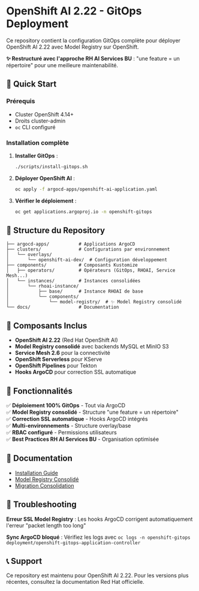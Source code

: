 # OpenShift AI 2.22 - GitOps Deployment

Ce repository contient la configuration GitOps complète pour déployer OpenShift AI 2.22 avec Model Registry sur OpenShift.

**✨ Restructuré avec l'approche RH AI Services BU** : "une feature = un répertoire" pour une meilleure maintenabilité.

## 🚀 Quick Start

### Prérequis
- Cluster OpenShift 4.14+
- Droits cluster-admin
- `oc` CLI configuré

### Installation complète

1. **Installer GitOps** :
   ```bash
   ./scripts/install-gitops.sh
   ```

2. **Déployer OpenShift AI** :
   ```bash
   oc apply -f argocd-apps/openshift-ai-application.yaml
   ```

3. **Vérifier le déploiement** :
   ```bash
   oc get applications.argoproj.io -n openshift-gitops
   ```

## 📁 Structure du Repository

```
├── argocd-apps/           # Applications ArgoCD
├── clusters/              # Configurations par environnement
│   └── overlays/
│       └── openshift-ai-dev/  # Configuration développement
├── components/            # Composants Kustomize
│   ├── operators/         # Opérateurs (GitOps, RHOAI, Service Mesh...)
│   └── instances/         # Instances consolidées
│       └── rhoai-instance/
│           ├── base/      # Instance RHOAI de base
│           └── components/
│               └── model-registry/  # ✨ Model Registry consolidé
└── docs/                  # Documentation
```

## 🔧 Composants Inclus

- **OpenShift AI 2.22** (Red Hat OpenShift AI)
- **Model Registry consolidé** avec backends MySQL et MinIO S3
- **Service Mesh 2.6** pour la connectivité  
- **OpenShift Serverless** pour KServe
- **OpenShift Pipelines** pour Tekton
- **Hooks ArgoCD** pour correction SSL automatique

## 🎯 Fonctionnalités

✅ **Déploiement 100% GitOps** - Tout via ArgoCD  
✅ **Model Registry consolidé** - Structure "une feature = un répertoire"  
✅ **Correction SSL automatique** - Hooks ArgoCD intégrés  
✅ **Multi-environnements** - Structure overlay/base  
✅ **RBAC configuré** - Permissions utilisateurs  
✅ **Best Practices RH AI Services BU** - Organisation optimisée

## 📖 Documentation

- [Installation Guide](docs/installation-guide.md)
- [Model Registry Consolidé](components/instances/rhoai-instance/components/model-registry/README.md)
- [Migration Consolidation](MODEL-REGISTRY-CONSOLIDATION.md)

## 🐛 Troubleshooting

**Erreur SSL Model Registry** : Les hooks ArgoCD corrigent automatiquement l'erreur "packet length too long"

**Sync ArgoCD bloqué** : Vérifiez les logs avec `oc logs -n openshift-gitops deployment/openshift-gitops-application-controller`

## 📞 Support

Ce repository est maintenu pour OpenShift AI 2.22. Pour les versions plus récentes, consultez la documentation Red Hat officielle.
